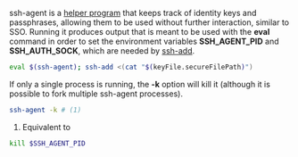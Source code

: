 ssh-agent is a [helper program](https://www.ssh.com/academy/ssh/agent) that keeps track of identity keys and passphrases, allowing them to be used without further interaction, similar to SSO.
Running it produces output that is meant to be used with the **eval** command in order to set the environment variables **SSH_AGENT_PID** and **SSH_AUTH_SOCK**, which are needed by [ssh-add](#ssh-add).

```sh
eval $(ssh-agent); ssh-add <(cat "$(keyFile.secureFilePath)")
```

If only a single process is running, the **-k** option will kill it (although it is possible to fork multiple ssh-agent processes).
```sh
ssh-agent -k # (1)
```

1. Equivalent to
```sh
kill $SSH_AGENT_PID
```